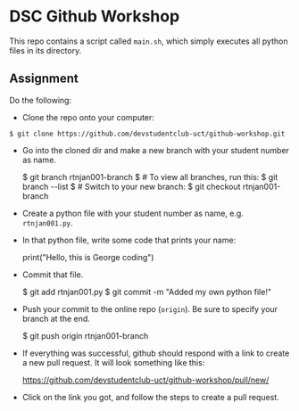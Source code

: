# DSC Github Workshop

This repo contains a script called `main.sh`, which simply executes all python files in its directory.

## Assignment

Do the following:

- Clone the repo onto your computer:

```
$ git clone https://github.com/devstudentclub-uct/github-workshop.git
```

- Go into the cloned dir and make a new branch with your student number as name.

    $ git branch rtnjan001-branch
    $ # To view all branches, run this:
    $ git branch --list
    $ # Switch to your new branch:
    $ git checkout rtnjan001-branch

- Create a python file with your student number as name, e.g. `rtnjan001.py`.

- In that python file, write some code that prints your name:

     print("Hello, this is George coding")

- Commit that file.

    $ git add rtnjan001.py
    $ git commit -m "Added my own python file!"

- Push your commit to the online repo (`origin`). Be sure to specify your branch at the end.

    $ git push origin rtnjan001-branch

- If everything was successful, github should respond with a link to create a new pull request. It will look something like this:

    https://github.com/devstudentclub-uct/github-workshop/pull/new/<branchname>

- Click on the link you got, and follow the steps to create a pull request.

